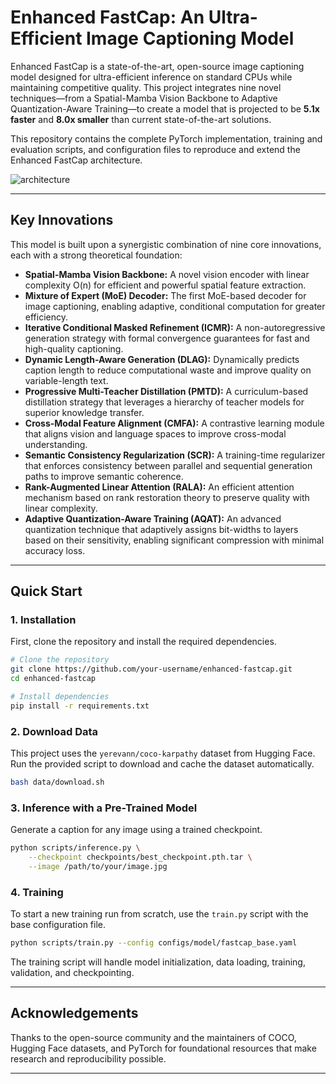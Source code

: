 # Enhanced FastCap: An Ultra-Efficient Image Captioning Model

Enhanced FastCap is a state-of-the-art, open-source image captioning model designed for ultra-efficient inference on standard CPUs while maintaining competitive quality. This project integrates nine novel techniques—from a Spatial-Mamba Vision Backbone to Adaptive Quantization-Aware Training—to create a model that is projected to be **5.1x faster** and **8.0x smaller** than current state-of-the-art solutions.

This repository contains the complete PyTorch implementation, training and evaluation scripts, and configuration files to reproduce and extend the Enhanced FastCap architecture.

![architecture](https://github.com/user-attachments/assets/9416e93e-c22a-4f9f-ba30-b240ecb1918a)

---

## Key Innovations

This model is built upon a synergistic combination of nine core innovations, each with a strong theoretical foundation:

* **Spatial-Mamba Vision Backbone:** A novel vision encoder with linear complexity O(n) for efficient and powerful spatial feature extraction.
* **Mixture of Expert (MoE) Decoder:** The first MoE-based decoder for image captioning, enabling adaptive, conditional computation for greater efficiency.
* **Iterative Conditional Masked Refinement (ICMR):** A non-autoregressive generation strategy with formal convergence guarantees for fast and high-quality captioning.
* **Dynamic Length-Aware Generation (DLAG):** Dynamically predicts caption length to reduce computational waste and improve quality on variable-length text.
* **Progressive Multi-Teacher Distillation (PMTD):** A curriculum-based distillation strategy that leverages a hierarchy of teacher models for superior knowledge transfer.
* **Cross-Modal Feature Alignment (CMFA):** A contrastive learning module that aligns vision and language spaces to improve cross-modal understanding.
* **Semantic Consistency Regularization (SCR):** A training-time regularizer that enforces consistency between parallel and sequential generation paths to improve semantic coherence.
* **Rank-Augmented Linear Attention (RALA):** An efficient attention mechanism based on rank restoration theory to preserve quality with linear complexity.
* **Adaptive Quantization-Aware Training (AQAT):** An advanced quantization technique that adaptively assigns bit-widths to layers based on their sensitivity, enabling significant compression with minimal accuracy loss.

---

## Quick Start

### 1. Installation

First, clone the repository and install the required dependencies.

```bash
# Clone the repository
git clone https://github.com/your-username/enhanced-fastcap.git
cd enhanced-fastcap

# Install dependencies
pip install -r requirements.txt
```

### 2. Download Data

This project uses the `yerevann/coco-karpathy` dataset from Hugging Face. Run the provided script to download and cache the dataset automatically.

```bash
bash data/download.sh
```

### 3. Inference with a Pre-Trained Model

Generate a caption for any image using a trained checkpoint.

```bash
python scripts/inference.py \
    --checkpoint checkpoints/best_checkpoint.pth.tar \
    --image /path/to/your/image.jpg
```

### 4. Training

To start a new training run from scratch, use the `train.py` script with the base configuration file.

```bash
python scripts/train.py --config configs/model/fastcap_base.yaml
```

The training script will handle model initialization, data loading, training, validation, and checkpointing.

---


## Acknowledgements

Thanks to the open-source community and the maintainers of COCO, Hugging Face datasets, and PyTorch for foundational resources that make research and reproducibility possible.

---

